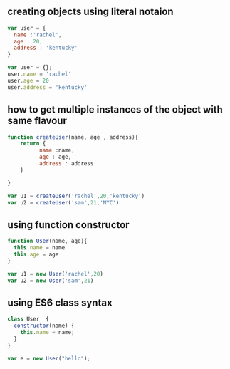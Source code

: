 
## creating objects using literal notaion

```js
var user = {
  name :'rachel',
  age : 20,
  address : 'kentucky'
}
```

```js
var user = {};
user.name = 'rachel'
user.age = 20
user.address = 'kentucky'
```


## how to get multiple instances of the object with same flavour

```js
function createUser(name, age , address){
    return {
          name :name,
          age : age,
          address : address  
    }

}

var u1 = createUser('rachel',20,'kentucky')
var u2 = createUser('sam',21,'NYC')
```

## using function constructor
```js
function User(name, age){
  this.name = name
  this.age = age
}

var u1 = new User('rachel',20)
var u2 = new User('sam',21)

```

## using ES6 class syntax

```js
class User  {
  constructor(name) {
    this.name = name;
  }
}

var e = new User("hello");
```



